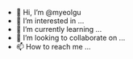 - 👋 Hi, I’m @myeolgu
- 👀 I’m interested in ...
- 🌱 I’m currently learning ...
- 💞️ I’m looking to collaborate on ...
- 📫 How to reach me ...

<!---
myeolgu/myeolgu is a ✨ special ✨ repository because its `README.md` (this file) appears on your GitHub profile.
You can click the Preview link to take a look at your changes.
--->
